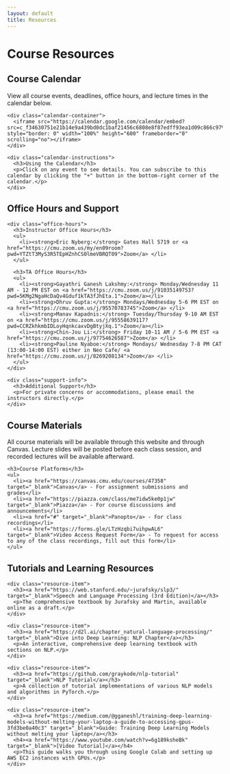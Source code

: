 ```yaml
---
layout: default
title: Resources
---
```


<div class="page-header">
  <h1>Course Resources</h1>
</div>

<div class="card">
    <h2>Course Calendar</h2>
    <p>View all course events, deadlines, office hours, and lecture times in the calendar below.</p>
    
    <div class="calendar-container">
      <iframe src="https://calendar.google.com/calendar/embed?src=c_f34630751e21b14e9a439bd0dc1baf21456c6808e8f87edff93ea1d09c866c97%40group.calendar.google.com&ctz=America%2FNew_York" style="border: 0" width="100%" height="600" frameborder="0" scrolling="no"></iframe>
    </div>
    
    <div class="calendar-instructions">
      <h3>Using the Calendar</h3>
      <p>Click on any event to see details. You can subscribe to this calendar by clicking the "+" button in the bottom-right corner of the calendar.</p>
    </div>
  </div>


<div class="card">
    <h2>Office Hours and Support</h2>
    
    <div class="office-hours">
      <h3>Instructor Office Hours</h3>
      <ul>
        <li><strong>Eric Nyberg:</strong> Gates Hall 5719 or <a href="https://cmu.zoom.us/my/en09room?pwd=YTZtT3MyS3R5TEpHZnhCS0lmeVBRQT09">Zoom</a> </li>
      </ul>
      
      <h3>TA Office Hours</h3>
      <ul>
        <li><strong>Gayathri Ganesh Lakshmy:</strong> Monday/Wednesday 11 AM - 12 PM EST on <a href="https://cmu.zoom.us/j/91035149753?pwd=5KMg2NgaHcDaQv4Gduf1kTA3fJhEta.1">Zoom</a></li>
        <li><strong>Dhruv Gupta:</strong> Mondays/Wednesday 5-6 PM EST on <a href="https://cmu.zoom.us/j/95570783745">Zoom</a> </li>
        <li><strong>Manav Kapadnis:</strong> Tuesday/Thursday 9-10 AM EST on <a href="https://cmu.zoom.us/j/95558639117?pwd=CCRZkhkmbIDLoyHqnkcaxvDgBtyjXq.1">Zoom</a></li>
        <li><strong>Chin-Jou Li:</strong> Friday 10-11 AM / 5-6 PM EST <a href="https://cmu.zoom.us/j/97754626587">Zoom</a> </li>
        <li><strong>Pauline Nyaboe:</strong> Mondays/ Wednesday 7-8 PM CAT (13:00-14:00 EST) either in Neo Cafe/ <a href="https://cmu.zoom.us/j/8269208134">Zoom</a> </li>
      </ul>
    </div>
    
    <div class="support-info">
      <h3>Additional Support</h3>
      <p>For private concerns or accommodations, please email the instructors directly.</p>
    </div>
  </div>
  

<div class="resources-content">
  <div class="card">
    <h2>Course Materials</h2>
    <p>All course materials will be available through this website and through Canvas. Lecture slides will be posted before each class session, and recorded lectures will be available afterward.</p>
    
    <h3>Course Platforms</h3>
    <ul>
      <li><a href="https://canvas.cmu.edu/courses/47358" target="_blank">Canvas</a> - For assignment submissions and grades</li>
      <li><a href="https://piazza.com/class/me7idw5ke0p1jw" target="_blank">Piazza</a> - For course discussions and announcements</li>
      <li><a href="#" target="_blank">Panopto</a> - For class recordings</li>
      <li><a href="https://forms.gle/LTzHzqbi7uihpwAL6" target="_blank">Video Access Request Form</a> - To request for access to any of the class recordings, fill out this form</li>
    </ul>
  </div>
  
  <div class="card">
    <h2>Tutorials and Learning Resources</h2>
    
    <div class="resource-item">
      <h3><a href="https://web.stanford.edu/~jurafsky/slp3/" target="_blank">Speech and Language Processing (3rd Edition)</a></h3>
      <p>The comprehensive textbook by Jurafsky and Martin, available online as a draft.</p>
    </div>
    
    <div class="resource-item">
      <h3><a href="https://d2l.ai/chapter_natural-language-processing/" target="_blank">Dive into Deep Learning: NLP Chapter</a></h3>
      <p>An interactive, comprehensive deep learning textbook with sections on NLP.</p>
    </div>
    
    <div class="resource-item">
      <h3><a href="https://github.com/graykode/nlp-tutorial" target="_blank">NLP Tutorial</a></h3>
      <p>A collection of tutorial implementations of various NLP models and algorithms in PyTorch.</p>
    </div>
    
    <div class="resource-item">
      <h3><a href="https://medium.com/@gganeshl/training-deep-learning-models-without-melting-your-laptop-a-guide-to-accessing-gpus-3fd3be0a40c3" target="_blank">Guide: Training Deep Learning Models without melting your laptop</a></h3>
      <h4><a href="https://www.youtube.com/watch?v=6g189ksheBk" target="_blank">[Video Tutorial]</a></h4>
      <p>This guide walks you through using Google Colab and setting up AWS EC2 instances with GPUs.</p>
    </div>
  </div>
</div>